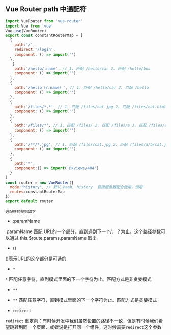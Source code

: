 ## Vue Router path 中通配符
```js
import VueRouter from 'vue-router'
import Vue from 'vue'
Vue.use(VueRouter)
export const constantRouterMap = [
  {
    path:'/',
    redirect:'/login',
    component: () => import('')
  },
   {
    path:'/hello/:name', // 1. 匹配 /hello/car 2. 匹配 /hello/bus
    component: () => import('')
  },
  {
    path:'/hello（/:name）', // 1. 匹配 /hello/car 2. 匹配 /hello
    component: () => import('')
  },
  {
    path:'/files/*.*', // 1. 匹配 /files/cat.jpg 2. 匹配 /files/cat.html
    component: () => import('')
  },
  {
    path:'/files/*', // 1. 匹配 /files/ 2. 匹配 /files/a 3. 匹配 /files/a/b
    component: () => import('')
  },
  {
    path:'/**/*.jpg', // 1. 匹配 /files/cat.jpg 2. 匹配 /files/a/b/cat.jpg
    component: () => import('')
  },
  {
    path:'*',
    component:() => import('@/views/404')
  }
]
const router = new VueRouter({
  mode:"history", // 默认 hash, history  要跟服务器配合使用，慎用
  routes:constantRouterMap
})
export default router
```

`通配符的规则如下`
* :paramName

:paramName 匹配 URL的一个部分，直到遇到下一个/、？为止。这个路径参数可以通过 this.$route.params.paramName  取出

* ()

()表示URL的这个部分是可选的

* `*`

`*` 匹配任意字符，直到模式里面的下一个字符为止。匹配方式是非贪婪模式

* `**` 

* `**` 匹配任意字符，直到模式里面的下一个字符为止。匹配方式是贪婪模式

* `redirect`

`redirect` 重定向：有时候开发中我们虽然设置的路径不一致，但是有时候我们希望跳转到同一个页面，或者说是打开同一个组件，这时候需要`redirect`这个参数